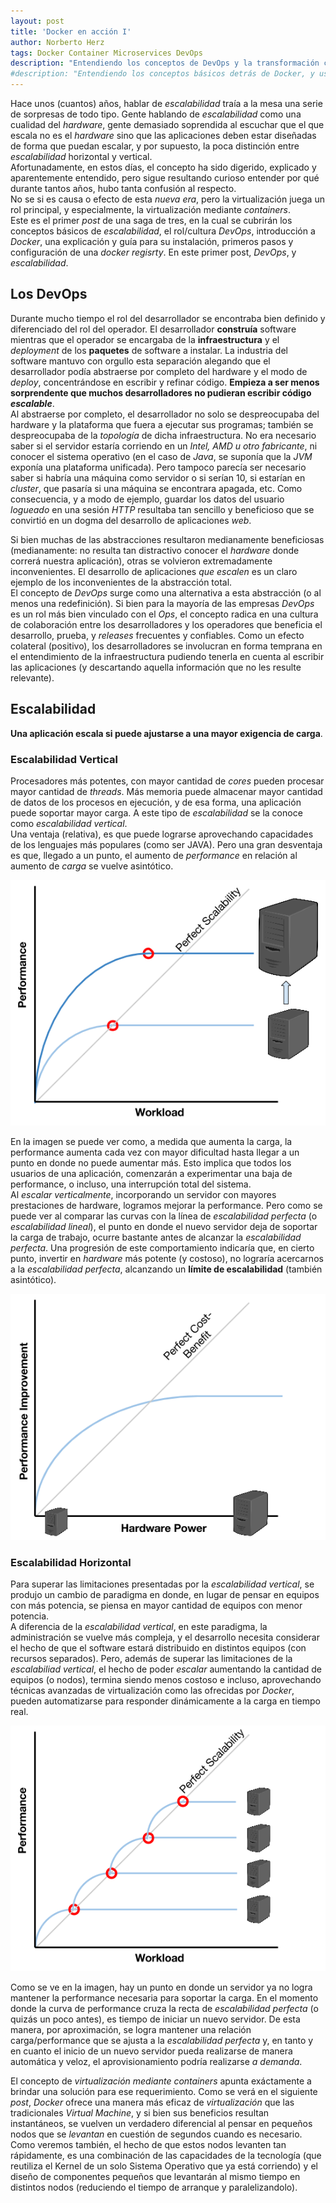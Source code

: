 ```yaml
---
layout: post
title: 'Docker en acción I'
author: Norberto Herz
tags: Docker Container Microservices DevOps
description: "Entendiendo los conceptos de DevOps y la transformación cultural que estos traen aparejada"
#description: "Entendiendo los conceptos básicos detrás de Docker, y usándolos para instalar una Docker Registry"
---
```


Hace unos (cuantos) años, hablar de *escalabilidad* traía a la mesa una serie de sorpresas de todo tipo. Gente hablando de *escalabilidad* como una cualidad del *hardware*, gente demasiado soprendida al escuchar que el que escala no es el *hardware* sino que las aplicaciones deben estar diseñadas de forma que puedan escalar, y por supuesto, la poca distinción entre *escalabilidad* horizontal y vertical.  
Afortunadamente, en estos días, el concepto ha sido digerido, explicado y aparentemente entendido, pero sigue resultando curioso entender por qué durante tantos años, hubo tanta confusión al respecto.  
No se si es causa o efecto de esta *nueva era*, pero la virtualización juega un rol principal, y especialmente, la virtualización mediante *containers*.  
Este es el primer *post* de una saga de tres, en la cual se cubrirán los conceptos básicos de *escalabilidad*, el rol/cultura *DevOps*, introducción a *Docker*, una explicación y guía para su instalación, primeros pasos y configuración de una *docker regisrty*. En este primer post, *DevOps*, y *escalabilidad*.
<!--MORE-->

## Los DevOps

Durante mucho tiempo el rol del desarrollador se encontraba bien definido y diferenciado del rol del operador. El desarrollador **construía** software mientras que el operador se encargaba de la **infraestructura** y el *deployment* de los **paquetes** de software a instalar. La industria del software mantuvo con orgullo esta separación alegando que el desarrollador podía abstraerse por completo del hardware y el modo de *deploy*, concentrándose en escribir y refinar código.  **Empieza a ser menos sorprendente que muchos desarrolladores no pudieran escribir código** ***escalable***.  
Al abstraerse por completo, el desarrollador no solo se despreocupaba del hardware y la plataforma que fuera a ejecutar sus programas; también se despreocupaba de la *topología* de dicha infraestructura. No era necesario saber si el servidor estaría corriendo en un *Intel, AMD u otro fabricante*, ni conocer el sistema operativo (en el caso de *Java*, se suponía que la *JVM* exponía una plataforma unificada). Pero tampoco parecía ser necesario saber si habría una máquina como servidor o si serían 10, si estarían en *cluster*, que pasaría si una máquina se encontrara apagada, etc. Como consecuencia, y a modo de ejemplo, guardar los datos del usuario *logueado* en una sesión *HTTP* resultaba tan sencillo y beneficioso que se convirtió en un dogma del desarrollo de aplicaciones *web*.  

Si bien muchas de las abstracciones resultaron medianamente beneficiosas (medianamente: no resulta tan distractivo conocer el *hardware* donde correrá nuestra aplicación), otras se volvieron extremadamente inconvenientes. El desarrollo de aplicaciones *que escalen* es un claro ejemplo de los inconvenientes de la abstracción total.  
El concepto de *DevOps* surge como una alternativa a esta abstracción (o al menos una redefinición). Si bien para la mayoría de las empresas *DevOps* es un rol más bien vinculado con el *Ops*, el concepto radica en una cultura de colaboración entre los desarrolladores y los operadores que beneficia el desarrollo, prueba, y *releases* frecuentes y confiables. Como un efecto colateral (positivo), los desarrolladores se involucran en forma temprana en el entendimiento de la infraestructura pudiendo tenerla en cuenta al escribir las aplicaciones (y descartando aquella información que no les resulte relevante).

## Escalabilidad

**Una aplicación escala si puede ajustarse a una mayor exigencia de carga**.

### Escalabilidad Vertical

Procesadores más potentes, con mayor cantidad de *cores* pueden procesar mayor cantidad de *threads*. Más memoria puede almacenar mayor cantidad de datos de los procesos en ejecución, y de esa forma, una aplicación puede soportar mayor carga. A este tipo de *escalabilidad* se la conoce como *escalabilidad vertical*.  
Una ventaja (relativa), es que puede lograrse aprovechando capacidades de los lenguajes más populares (como ser JAVA). Pero una gran desventaja es que, llegado a un punto, el aumento de *performance* en relación al aumento de *carga* se vuelve asintótico.

![Escalabilidad Vertical - Performance / Carga](/img/posts/verticalScaling.png)

En la imagen se puede ver como, a medida que aumenta la carga, la performance aumenta cada vez con mayor dificultad hasta llegar a un punto en donde no puede aumentar más. Esto implica que todos los usuarios de una aplicación, comenzarán a experimentar una baja de performance, o incluso, una interrupción total del sistema.  
Al *escalar verticalmente*, incorporando un servidor con mayores prestaciones de hardware, logramos mejorar la performance. Pero como se puede ver al comparar las curvas con la línea de *escalabilidad perfecta* (o *escalabilidad lineal*), el punto en donde el nuevo servidor deja de soportar la carga de trabajo, ocurre bastante antes de alcanzar la *escalabilidad perfecta*. Una progresión de este comportamiento indicaría que, en cierto punto, invertir en *hardware* más potente (y costoso), no lograría acercarnos a la *escalabilidad perfecta*, alcanzando un **límite de escalabilidad** (también asintótico).

![Escalabilidad Vertical - Ganancia / Potencia](/img/posts/verticalScalingSummary.png)

### Escalabilidad Horizontal

Para superar las limitaciones presentadas por la *escalabilidad vertical*, se produjo un cambio de paradigma en donde, en lugar de pensar en equipos con más potencia, se piensa en mayor cantidad de equipos con menor potencia.  
A diferencia de la *escalabilidad vertical*, en este paradigma, la administración se vuelve más compleja, y el desarrollo necesita considerar el hecho de que el software estará distribuido en distintos equipos (con recursos separados). Pero, además de superar las limitaciones de la *escalabiliad vertical*, el hecho de poder *escalar* aumentando la cantidad de equipos (o nodos), termina siendo menos costoso e incluso, aprovechando técnicas avanzadas de virtualización como las ofrecidas por *Docker*, pueden automatizarse para responder dinámicamente a la carga en tiempo real.

![Escalabilidad Horizontal - Performance / Carga](/img/posts/horizontalScaling.png)

Como se ve en la imagen, hay un punto en donde un servidor ya no logra mantener la performance necesaria para soportar la carga. En el momento donde la curva de performance cruza la recta de *escalabilidad perfecta* (o quizás un poco antes), es tiempo de iniciar un nuevo servidor. De esta manera, por aproximación, se logra mantener una relación carga/performance que se ajusta a la *escalabilidad perfecta* y, en tanto y en cuanto el inicio de un nuevo servidor pueda realizarse de manera automática y veloz, el aprovisionamiento podría realizarse *a demanda*.  

El concepto de *virtualización mediante containers* apunta exáctamente a brindar una solución para ese requerimiento. Como se verá en el siguiente *post*, *Docker* ofrece una manera más eficaz de *virtualización* que las tradicionales *Virtual Machine*, y si bien sus beneficios resultan instantáneos, se vuelven un verdadero diferencial al pensar en pequeños nodos que se *levantan* en cuestión de segundos cuando es necesario.  
Como veremos también, el hecho de que estos nodos levanten tan rápidamente, es una combinación de las capacidades de la tecnología (que reutiliza el Kernel de un solo Sistema Operativo que ya está corriendo) y el diseño de componentes pequeños que levantarán al mismo tiempo en distintos nodos (reduciendo el tiempo de arranque y paralelizandolo).
